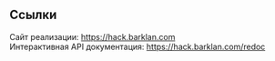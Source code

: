 ---
---

## Ссылки

Сайт реализации: <https://hack.barklan.com> \
Интерактивная API документация: <https://hack.barklan.com/redoc>
